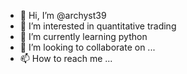 - 👋 Hi, I’m @archyst39
- 👀 I’m interested in quantitative trading
- 🌱 I’m currently learning python
- 💞️ I’m looking to collaborate on ...
- 📫 How to reach me ...

<!---
archyst39/archyst39 is a ✨ special ✨ repository because its `README.md` (this file) appears on your GitHub profile.
You can click the Preview link to take a look at your changes.
--->
